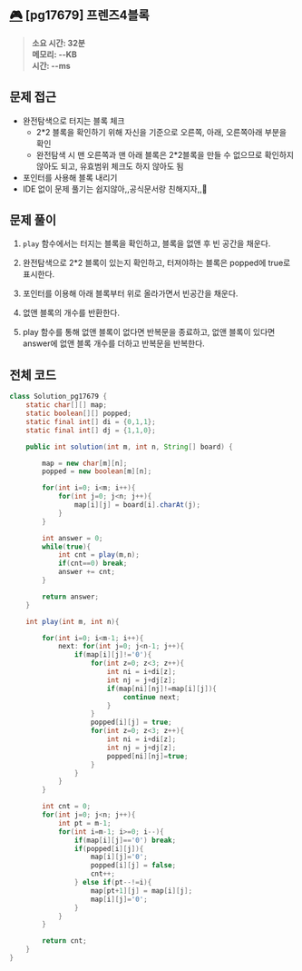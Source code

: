 ## [🎮](https://school.programmers.co.kr/learn/courses/30/lessons/17679) [pg17679] 프렌즈4블록

> **소요 시간: 32분<br>
> 메모리: --KB<br>
> 시간: --ms**

## 문제 접근

- 완전탐색으로 터지는 블록 체크
  - 2\*2 블록을 확인하기 위해 자신을 기준으로 오른쪽, 아래, 오른쪽아래 부분을 확인
  - 완전탐색 시 맨 오른쪽과 맨 아래 블록은 2\*2블록을 만들 수 없으므로 확인하지 않아도 되고, 유효범위 체크도 하지 않아도 됨
- 포인터를 사용해 블록 내리기
- IDE 없이 문제 풀기는 쉽지않아,,공식문서랑 친해지자,,😬

## 문제 풀이

1. `play` 함수에서는 터지는 블록을 확인하고, 블록을 없앤 후 빈 공간을 채운다.

2. 완전탐색으로 2\*2 블록이 있는지 확인하고, 터져야하는 블록은 popped에 true로 표시한다.

3. 포인터를 이용해 아래 블록부터 위로 올라가면서 빈공간을 채운다.

4. 없앤 블록의 개수를 반환한다.

5. play 함수를 통해 없앤 블록이 없다면 반복문을 종료하고, 없앤 블록이 있다면 answer에 없앤 블록 개수를 더하고 반복문을 반복한다.

## 전체 코드

```java
class Solution_pg17679 {
    static char[][] map;
    static boolean[][] popped;
    static final int[] di = {0,1,1};
    static final int[] dj = {1,1,0};

    public int solution(int m, int n, String[] board) {

        map = new char[m][n];
        popped = new boolean[m][n];

        for(int i=0; i<m; i++){
            for(int j=0; j<n; j++){
                map[i][j] = board[i].charAt(j);
            }
        }

        int answer = 0;
        while(true){
            int cnt = play(m,n);
            if(cnt==0) break;
            answer += cnt;
        }

        return answer;
    }

    int play(int m, int n){

        for(int i=0; i<m-1; i++){
            next: for(int j=0; j<n-1; j++){
                if(map[i][j]!='0'){
                    for(int z=0; z<3; z++){
                        int ni = i+di[z];
                        int nj = j+dj[z];
                        if(map[ni][nj]!=map[i][j]){
                            continue next;
                        }
                    }
                    popped[i][j] = true;
                    for(int z=0; z<3; z++){
                        int ni = i+di[z];
                        int nj = j+dj[z];
                        popped[ni][nj]=true;
                    }
                }
            }
        }

        int cnt = 0;
        for(int j=0; j<n; j++){
            int pt = m-1;
            for(int i=m-1; i>=0; i--){
                if(map[i][j]=='0') break;
                if(popped[i][j]){
                    map[i][j]='0';
                    popped[i][j] = false;
                    cnt++;
                } else if(pt--!=i){
                    map[pt+1][j] = map[i][j];
                    map[i][j]='0';     
                }
            }
        }

        return cnt;
    }
}
```
